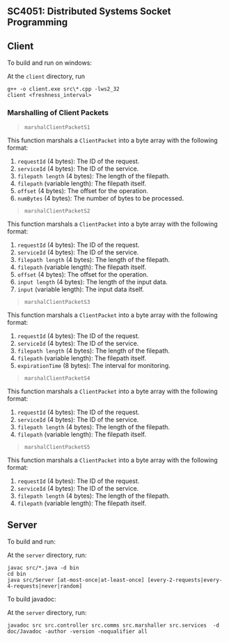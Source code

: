 ## SC4051: Distributed Systems Socket Programming

## Client

To build and run on windows:

At the `client` directory, run

```
g++ -o client.exe src\*.cpp -lws2_32
client <freshness_interval>
```

### Marshalling of Client Packets

> `marshalClientPacketS1`

This function marshals a `ClientPacket` into a byte array with the following format:

1. `requestId` (4 bytes): The ID of the request.
2. `serviceId` (4 bytes): The ID of the service.
3. `filepath length` (4 bytes): The length of the filepath.
4. `filepath` (variable length): The filepath itself.
5. `offset` (4 bytes): The offset for the operation.
6. `numBytes` (4 bytes): The number of bytes to be processed.

> `marshalClientPacketS2`

This function marshals a `ClientPacket` into a byte array with the following format:

1. `requestId` (4 bytes): The ID of the request.
2. `serviceId` (4 bytes): The ID of the service.
3. `filepath length` (4 bytes): The length of the filepath.
4. `filepath` (variable length): The filepath itself.
5. `offset` (4 bytes): The offset for the operation.
6. `input length` (4 bytes): The length of the input data.
7. `input` (variable length): The input data itself.

> `marshalClientPacketS3`

This function marshals a `ClientPacket` into a byte array with the following format:

1. `requestId` (4 bytes): The ID of the request.
2. `serviceId` (4 bytes): The ID of the service.
3. `filepath length` (4 bytes): The length of the filepath.
4. `filepath` (variable length): The filepath itself.
5. `expirationTime` (8 bytes): The interval for monitoring.

> `marshalClientPacketS4`

This function marshals a `ClientPacket` into a byte array with the following format:

1. `requestId` (4 bytes): The ID of the request.
2. `serviceId` (4 bytes): The ID of the service.
3. `filepath length` (4 bytes): The length of the filepath.
4. `filepath` (variable length): The filepath itself.

> `marshalClientPacketS5`

This function marshals a `ClientPacket` into a byte array with the following format:

1. `requestId` (4 bytes): The ID of the request.
2. `serviceId` (4 bytes): The ID of the service.
3. `filepath length` (4 bytes): The length of the filepath.
4. `filepath` (variable length): The filepath itself.

## Server

To build and run:

At the `server` directory, run:

```
javac src/*.java -d bin
cd bin
java src/Server [at-most-once|at-least-once] [every-2-requests|every-4-requests|never|random]
```

To build javadoc:

At the `server` directory, run:

```
javadoc src src.controller src.comms src.marshaller src.services  -d doc/Javadoc -author -version -noqualifier all
```
